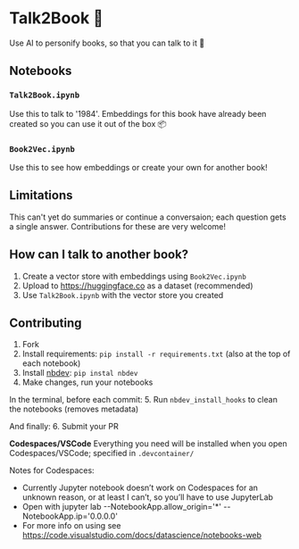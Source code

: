 # Talk2Book 📖

Use AI to personify books, so that you can talk to it 🙊


## Notebooks

### `Talk2Book.ipynb`
Use this to talk to '1984'. Embeddings for this book have already been created so you can use it out of the box 📦

### `Book2Vec.ipynb`
Use this to see how embeddings or create your own for another book!

## Limitations
This can't yet do summaries or continue a conversaion; each question gets a single answer. Contributions for these are very welcome!

## How can I talk to another book?
1. Create a vector store with embeddings using `Book2Vec.ipynb`
2. Upload to https://huggingface.co as a dataset (recommended)
3. Use `Talk2Book.ipynb` with the vector store you created

## Contributing
1. Fork
2. Install requirements: `pip install -r requirements.txt` (also at the top of each notebook)
3. Install [nbdev](https://nbdev.fast.ai/tutorials/tutorial.html): `pip instal nbdev`
4. Make changes, run your notebooks

In the terminal, before each commit:
5. Run `nbdev_install_hooks` to clean the notebooks (removes metadata)

And finally:
6. Submit your PR


**Codespaces/VSCode**
Everything you need will be installed when you open Codespaces/VSCode; specified in `.devcontainer/`

Notes for Codespaces:

- Currently Jupyter notebook doesn’t work on Codespaces for an unknown reason, or at least I can’t, so you’ll have to use JupyterLab
- Open with jupyter lab --NotebookApp.allow_origin='*' --NotebookApp.ip='0.0.0.0'
- For more info on using see https://code.visualstudio.com/docs/datascience/notebooks-web